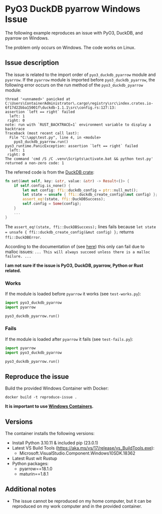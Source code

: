# PyO3 DuckDB pyarrow Windows Issue

The following example reproduces an issue with PyO3, DuckDB, and pyarrow on Windows.

Tne problem only occurs on Windows. The code works on Linux.

## Issue description

The issue is related to the import order of `pyo3_duckdb_pyarrow` module and `pyarrow`. If the `pyarrow` module is imported before `pyo3_duckdb_pyarrow`, the following error occurs on the run method of the `pyo3_duckdb_pyarrow` module:
```
thread '<unnamed>' panicked at C:\Users\ContainerAdministrator\.cargo\registry\src\index.crates.io-6f17d22bba15001f\duckdb-1.1.1\src\config.rs:127:13:
assertion `left == right` failed
  left: 1
 right: 0
note: run with `RUST_BACKTRACE=1` environment variable to display a backtrace
Traceback (most recent call last):
  File "C:\app\test.py", line 4, in <module>
    pyo3_duckdb_pyarrow.run()
pyo3_runtime.PanicException: assertion `left == right` failed
  left: 1
 right: 0
The command 'cmd /S /C .venv\Scripts\activate.bat && python test.py' returned a non-zero code: 1
```

The referred code is from the [DuckDB crate](https://github.com/duckdb/duckdb-rs/blob/2bd811e7b1b7398c4f461de4de263e629572dc90/crates/duckdb/src/config.rs#L127):
```rust
fn set(&mut self, key: &str, value: &str) -> Result<()> {
    if self.config.is_none() {
        let mut config: ffi::duckdb_config = ptr::null_mut();
        let state = unsafe { ffi::duckdb_create_config(&mut config) };
        assert_eq!(state, ffi::DuckDBSuccess);
        self.config = Some(config);
    }
    ...
}
```

The `assert_eq!(state, ffi::DuckDBSuccess);` lines fails because `let state = unsafe { ffi::duckdb_create_config(&mut config) };` returns `ffi::DuckDBError`.  

According to the documentation of (see [here](https://github.com/duckdb/duckdb-rs/blob/2bd811e7b1b7398c4f461de4de263e629572dc90/crates/libduckdb-sys/src/bindgen_bundled_version.rs#L2486)) this only can fail due to malloc issues: `... This will always succeed unless there is a malloc failure. ...`

**I am not sure if the issue is PyO3, DuckDB, pyarrow, Python or Rust related.**

### Works

If the module is loaded before `pyarrow` it works (see `test-works.py`):
```python
import pyo3_duckdb_pyarrow
import pyarrow

pyo3_duckdb_pyarrow.run()
```

### Fails

If the module is loaded after `pyarrow` it fails (see `test-fails.py`):
```python
import pyarrow
import pyo3_duckdb_pyarrow

pyo3_duckdb_pyarrow.run()
```

## Reproduce the issue

Build the provided Windows Container with Docker: 
```
docker build -t reproduce-issue .
```

**It is important to use [Windows Containers](https://learn.microsoft.com/en-us/virtualization/windowscontainers/quick-start/set-up-environment?tabs=dockerce).**

## Versions

The container installs the following versions:
- Install Python 3.10.11 & included pip (23.0.1)
- Latest VS Build Tools (https://aka.ms/vs/17/release/vs_BuildTools.exe):
  - Microsoft.VisualStudio.Component.Windows10SDK.18362
- Latest Rust wit Rustup
- Python packages:
  - pyarrow==18.1.0
  - maturin==1.8.1

## Additional notes
- The issue cannot be reproduced on my home computer, but it can be reproduced on my work computer and in the provided container.
